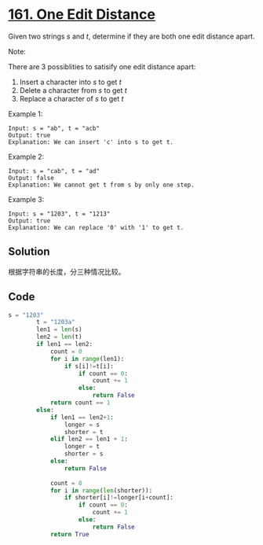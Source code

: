 # [ 161. One Edit Distance](https://www.cnblogs.com/grandyang/p/5184698.html)

Given two strings *s* and *t*, determine if they are both one edit distance apart.

Note: 

There are 3 possiblities to satisify one edit distance apart:

1. Insert a character into *s* to get *t*
2. Delete a character from *s* to get *t*
3. Replace a character of *s* to get *t*

Example 1:

```
Input: s = "ab", t = "acb"
Output: true
Explanation: We can insert 'c' into s to get t.
```

Example 2:

```
Input: s = "cab", t = "ad"
Output: false
Explanation: We cannot get t from s by only one step.
```

Example 3:

```
Input: s = "1203", t = "1213"
Output: true
Explanation: We can replace '0' with '1' to get t.
```

## Solution

根据字符串的长度，分三种情况比较。

## Code

```python
s = "1203"
        t = "1203a"
        len1 = len(s)
        len2 = len(t)
        if len1 == len2:
            count = 0
            for i in range(len1):
                if s[i]!=t[i]:
                    if count == 0:
                        count += 1
                    else:
                        return False
            return count == 1 
        else:
            if len1 == len2+1:
                longer = s
                shorter = t
            elif len2 == len1 + 1:
                longer = t
                shorter = s
            else:
                return False
            
            count = 0
            for i in range(len(shorter)):
                if shorter[i]!=longer[i+count]:
                    if count == 0:
                        count += 1
                    else:
                        return False
            return True
```

